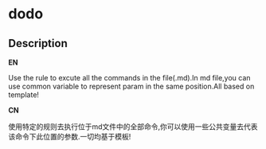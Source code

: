  

# dodo

## Description

**EN**

Use the rule to excute all the commands in the file(.md).In md file,you can use common variable to represent param in the same position.All based on template!

**CN**

使用特定的规则去执行位于md文件中的全部命令,你可以使用一些公共变量去代表该命令下此位置的参数.一切均基于模板!





